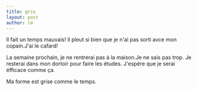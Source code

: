 ```yaml
---
title: gris 
layout: post
author: lm
---
```

<p>Il fait un temps mauvais! Il pleut si bien que je n&#39;ai pas sorti avce mon copain.J&#39;ai le cafard!</p>
<p>La semaine prochain, je ne rentrerai pas à la maison.Je ne sais pas trop. Je resterai dans mon dortoir pour faire les études. J&#39;espère que je serai éfficace comme ça.</p>
<p>Ma forme est grise comme le temps.</p>

